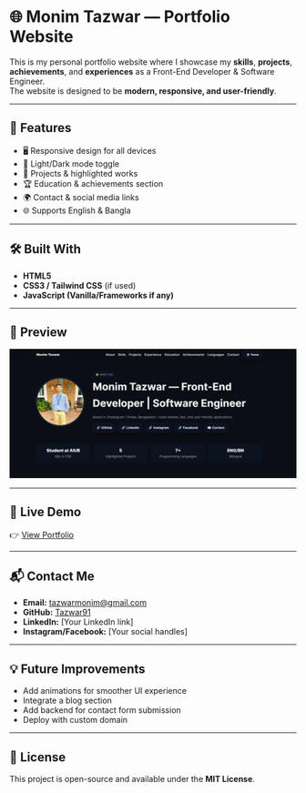 # 🌐 Monim Tazwar — Portfolio Website

This is my personal portfolio website where I showcase my **skills**, **projects**, **achievements**, and **experiences** as a Front-End Developer & Software Engineer.  
The website is designed to be **modern, responsive, and user-friendly**.

---

## 🚀 Features
- 🖥️ Responsive design for all devices  
- 🌙 Light/Dark mode toggle  
- 📂 Projects & highlighted works  
- 🏆 Education & achievements section  
- 🌍 Contact & social media links  
- 🌐 Supports English & Bangla  

---

## 🛠️ Built With
- **HTML5**  
- **CSS3 / Tailwind CSS** (if used)  
- **JavaScript (Vanilla/Frameworks if any)**  

---

## 📸 Preview
![Portfolio Screenshot](Screenshot%202025-09-25%20153659.png)

---

## 🔗 Live Demo
👉 [View Portfolio](https://Tazwar91.github.io/Portfolio)

---

## 📬 Contact Me
- **Email:** tazwarmonim@gmail.com  
- **GitHub:** [Tazwar91](https://github.com/Tazwar91)  
- **LinkedIn:** [Your LinkedIn link]  
- **Instagram/Facebook:** [Your social handles]  

---

## 💡 Future Improvements
- Add animations for smoother UI experience  
- Integrate a blog section  
- Add backend for contact form submission  
- Deploy with custom domain  

---

## 📄 License
This project is open-source and available under the **MIT License**.

